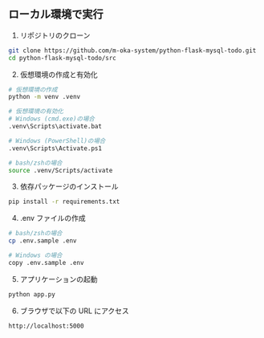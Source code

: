 ## ローカル環境で実行

1. リポジトリのクローン

```bash
git clone https://github.com/m-oka-system/python-flask-mysql-todo.git
cd python-flask-mysql-todo/src
```

2. 仮想環境の作成と有効化

```bash
# 仮想環境の作成
python -m venv .venv

# 仮想環境の有効化
# Windows (cmd.exe)の場合
.venv\Scripts\activate.bat

# Windows (PowerShell)の場合
.venv\Scripts\Activate.ps1

# bash/zshの場合
source .venv/Scripts/activate
```

3. 依存パッケージのインストール

```bash
pip install -r requirements.txt
```

4. .env ファイルの作成

```bash
# bash/zshの場合
cp .env.sample .env

# Windows の場合
copy .env.sample .env
```

5. アプリケーションの起動

```bash
python app.py
```

6. ブラウザで以下の URL にアクセス

```
http://localhost:5000
```
